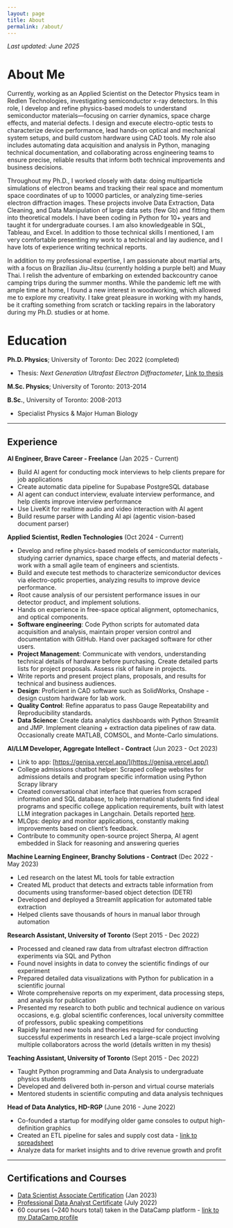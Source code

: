 ```yaml
---
layout: page
title: About
permalink: /about/
---
```

*Last updated: June 2025*

# About Me
Currently, working as an Applied Scientist on the Detector Physics team in Redlen Technologies, investigating semiconductor x-ray detectors. In this role, I develop and refine physics-based models to understand semiconductor materials—focusing on carrier dynamics, space charge effects, and material defects. I design and execute electro-optic tests to characterize device performance, lead hands-on optical and mechanical system setups, and build custom hardware using CAD tools. My role also includes automating data acquisition and analysis in Python, managing technical documentation, and collaborating across engineering teams to ensure precise, reliable results that inform both technical improvements and business decisions.

Throughout my Ph.D., I worked closely with data: doing multiparticle simulations of electron beams and tracking their real space and momentum space coordinates of up to 10000 particles, or analyzing time-series electron diffraction images. These projects involve Data Extraction, Data Cleaning, and Data Manipulation of large data sets (few Gb) and fitting them into theoretical models. I have been coding in Python for 10+ years and taught it for undergraduate courses. I am also knowledgeable in SQL, Tableau, and Excel. In addition to those technical skills I mentioned, I am very comfortable presenting my work to a technical and lay audience, and I have lots of experience writing technical reports. 

In addition to my professional expertise, I am passionate about martial arts, with a focus on Brazilian Jiu-Jitsu (currently holding a purple belt) and Muay Thai. I relish the adventure of embarking on extended backcountry canoe camping trips during the summer months. While the pandemic left me with ample time at home, I found a new interest in woodworking, which allowed me to explore my creativity. I take great pleasure in working with my hands, be it crafting something from scratch or tackling repairs in the laboratory during my Ph.D. studies or at home.


# Education
**Ph.D. Physics**; University of Toronto: Dec 2022 (completed)

- Thesis: *Next Generation Ultrafast Electron Diffractometer*,
<a href="https://drive.google.com/file/d/1qxqMdCOQXLxhbYiKkQzL69YKVwKny1PG/view?usp=share_link" target="_blank">Link to thesis</a>

**M.Sc. Physics**; University of Toronto: 2013-2014

**B.Sc.**, University of Toronto: 2008-2013
- Specialist Physics & Major Human Biology

---

## Experience

**AI Engineer, Brave Career - Freelance** (Jan 2025 - Current)
- Build AI agent for conducting mock interviews to help clients prepare for job applications
- Create automatic data pipeline for Supabase PostgreSQL database
- AI agent can conduct interview, evaluate interview performance, and help clients improve interview performance
- Use LiveKit for realtime audio and video interaction with AI agent
- Build resume parser with Landing AI api (agentic vision-based document parser)

**Applied Scientist, Redlen Technologies** (Oct 2024 - Current)
- Develop and refine physics-based models of semiconductor materials, studying carrier dynamics, space charge effects, and material defects - work with a small agile team of engineers and scientists. 
- Build and execute test methods to characterize semiconductor devices via electro-optic properties, analyzing results to improve device performance. 
- Root cause analysis of our persistent performance issues in our detector product, and implement solutions. 
- Hands on experience in free-space optical alignment, optomechanics, and optical components. 
- **Software engineering**: Code Python scripts for automated data acquisition and analysis, maintain proper version control and documentation with GitHub. Hand over packaged software for other users. 
- **Project Management**: Communicate with vendors, understanding technical details of hardware before purchasing. Create detailed parts lists for project proposals. Assess risk of failure in projects. 
- Write reports and present project plans, proposals, and results for technical and business audiences.
- **Design**: Proficient in CAD software such as SolidWorks, Onshape - design custom hardware for lab work. 
- **Quality Control**: Refine apparatus to pass Gauge Repeatability and Reproducibility standards. 
- **Data Science**: Create data analytics dashboards with Python Streamlit and JMP. Implement cleaning + extraction data pipelines of raw data. Occasionally create MATLAB, COMSOL, and Monte-Carlo simulations.

**AI/LLM Developer, Aggregate Intellect - Contract** (Jun 2023 - Oct 2023)
- Link to app: [https://genisa.vercel.app/](https://genisa.vercel.app/)
- College admissions chatbot helper: Scraped college websites for admissions details and program specific information using Python Scrapy library 
- Created conversational chat interface that queries from scraped information and SQL database, to help international students find ideal programs and specific college application requirements, built with latest LLM integration packages in Langchain. Details reported [here](https://docs.google.com/document/d/16jI0-4QHdhUC2-ucXJZ3Dou-lUQP1JfTJ72-TJ5MlIs/edit?usp=sharing).
- MLOps: deploy and monitor applications, constantly making improvements based on client’s feedback.
- Contribute to community open-source project Sherpa, AI agent embedded in Slack for reasoning and answering queries

**Machine Learning Engineer, Branchy Solutions - Contract** (Dec 2022 - May 2023)
- Led research on the latest ML tools for table extraction
- Created ML product that detects and extracts table information from documents using transformer-based object detection (DETR)
- Developed and deployed a Streamlit application for automated table extraction
- Helped clients save thousands of hours in manual labor through automation

**Research Assistant, University of Toronto**   (Sept 2015 - Dec 2022)

* Processed and cleaned raw data from ultrafast electron diffraction experiments via SQL and Python
* Found novel insights in data to convey the scientific findings of our experiment
* Prepared detailed data visualizations with Python for publication in a scientific journal
* Wrote comprehensive reports on my experiment, data processing steps, and analysis for publication
* Presented my research to both public and technical audience on various occasions, e.g. global scientific conferences, local university committee of professors, public speaking competitions
* Rapidly learned new tools and theories required for conducting successful experiments in research
Led a large-scale project involving multiple collaborators across the world (details written in my thesis)

**Teaching Assistant, University of Toronto** (Sept 2015 - Dec 2022)
- Taught Python programming and Data Analysis to undergraduate physics students
- Developed and delivered both in-person and virtual course materials
- Mentored students in scientific computing and data analysis techniques

**Head of Data Analytics, HD-RGP** (June 2016 - June 2022)
- Co-founded a startup for modifying older game consoles to output high-definition graphics
- Created an ETL pipeline for sales and supply cost data - [link to spreadsheet](https://docs.google.com/spreadsheets/d/1YZGQ-dUq2i2hu4cSQS3iOyvBWM0f3d87647gBiFi33g/edit?gid=0#gid=0)
- Analyze data for market insights and to drive revenue growth and profit




---
## Certifications and Courses

- [Data Scientist Associate Certification](https://www.datacamp.com/certificate/DSA0013834559538) (Jan 2023)
- [Professional Data Analyst Certificate](https://www.datacamp.com/certificate/DA0014806481425) (July 2022)
- 60 courses (~240 hours total) taken in the DataCamp platform - [link to my DataCamp profile](https://app.datacamp.com/profile/johnkitfeng)

